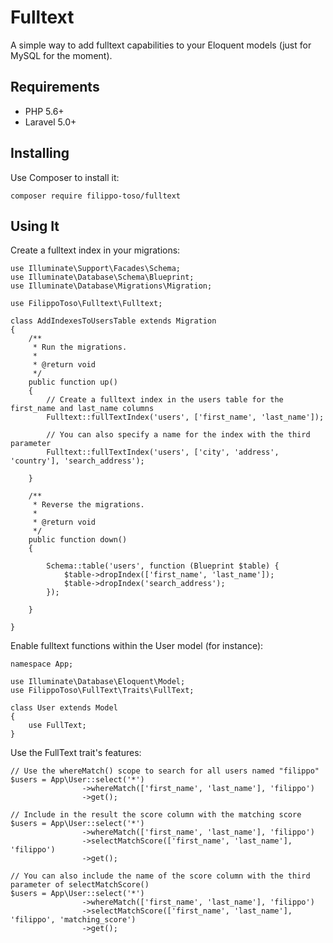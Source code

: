 # Fulltext

A simple way to add fulltext capabilities to your Eloquent models (just for MySQL for the moment).

## Requirements

- PHP 5.6+
- Laravel 5.0+

## Installing

Use Composer to install it:

```
composer require filippo-toso/fulltext
```

## Using It

Create a fulltext index in your migrations:

```
use Illuminate\Support\Facades\Schema;
use Illuminate\Database\Schema\Blueprint;
use Illuminate\Database\Migrations\Migration;

use FilippoToso\Fulltext\Fulltext;

class AddIndexesToUsersTable extends Migration
{
    /**
     * Run the migrations.
     *
     * @return void
     */
    public function up()
    {
        // Create a fulltext index in the users table for the first_name and last_name columns
        Fulltext::fullTextIndex('users', ['first_name', 'last_name']);

        // You can also specify a name for the index with the third parameter
        Fulltext::fullTextIndex('users', ['city', 'address', 'country'], 'search_address');

    }

    /**
     * Reverse the migrations.
     *
     * @return void
     */
    public function down()
    {

        Schema::table('users', function (Blueprint $table) {
            $table->dropIndex(['first_name', 'last_name']);
            $table->dropIndex('search_address');
        });

    }

}

```

Enable fulltext functions within the User model (for instance):

```
namespace App;

use Illuminate\Database\Eloquent\Model;
use FilippoToso\FullText\Traits\FullText;

class User extends Model
{
    use FullText;
}
```

Use the FullText trait's features:

```
// Use the whereMatch() scope to search for all users named "filippo"
$users = App\User::select('*')
                ->whereMatch(['first_name', 'last_name'], 'filippo')
                ->get();

// Include in the result the score column with the matching score
$users = App\User::select('*')
                ->whereMatch(['first_name', 'last_name'], 'filippo')
                ->selectMatchScore(['first_name', 'last_name'], 'filippo')
                ->get();

// You can also include the name of the score column with the third parameter of selectMatchScore()
$users = App\User::select('*')
                ->whereMatch(['first_name', 'last_name'], 'filippo')
                ->selectMatchScore(['first_name', 'last_name'], 'filippo', 'matching_score')
                ->get();

```
